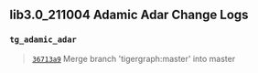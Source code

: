 
## lib3.0_211004 Adamic Adar Change Logs

### `tg_adamic_adar`

> [`36713a9`](https://github.com/tigergraph/gsql-graph-algorithms/commit/36713a9882094e177456795cda8173faf2fc8ce2) Merge branch 'tigergraph:master' into master
